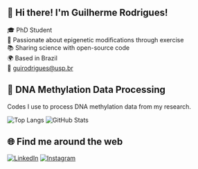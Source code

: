 ## 👋 Hi there! I'm Guilherme Rodrigues!  

🎓 PhD Student  
🔬 Passionate about epigenetic modifications through exercise  
📚 Sharing science with open-source code  
🌍 Based in Brazil  
📧 guirodrigues@usp.br

## 🧬 DNA Methylation Data Processing  
Codes I use to process DNA methylation data from my research. 

![Top Langs](https://github-readme-stats.vercel.app/api/top-langs/?username=Guihii&layout=compact)
![GitHub Stats](https://github-readme-stats.vercel.app/api?username=Guihii&show_icons=true)

## 🌐 Find me around the web

[![LinkedIn](https://img.shields.io/badge/LinkedIn-blue?logo=linkedin&style=for-the-badge)](https://www.linkedin.com/in/guilherme-rodrigues-83407718a/)
[![Instagram](https://img.shields.io/badge/Gmail-red?logo=gmail&style=for-the-badge)](https://www.instagram.com/guihii3/)

